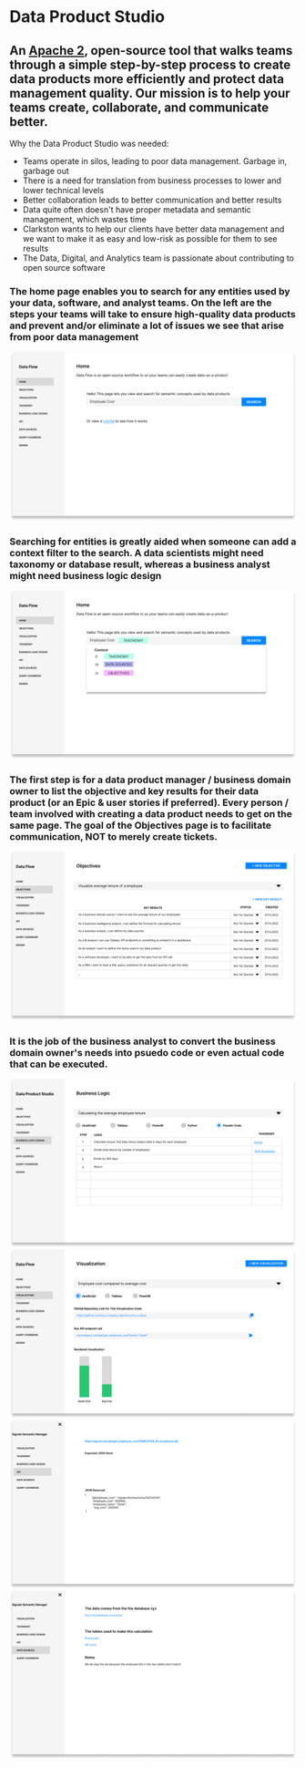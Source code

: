 # Data Product Studio 
## An [Apache 2](https://www.apache.org/licenses/LICENSE-2.0), open-source tool that walks teams through a simple step-by-step process to create data products more efficiently and protect data management quality. Our mission is to help your teams create, collaborate, and communicate better.

Why the Data Product Studio was needed:
- Teams operate in silos, leading to poor data management. Garbage in, garbage out
- There is a need for translation from business processes to lower and lower technical levels
- Better collaboration leads to better communication and better results
- Data quite often doesn't have proper metadata and semantic management, which wastes time
- Clarkston wants to help our clients have better data management and we want to make it as easy and low-risk as possible for them to see results
- The Data, Digital, and Analytics team is passionate about contributing to open source software

### The home page enables you to search for any entities used by your data, software, and analyst teams. On the left are the steps your teams will take to ensure high-quality data products and prevent and/or eliminate a lot of issues we see that arise from poor data management
![Home](https://github.com/data-product-studio/data-product-studio/blob/main/Home.png)

### Searching for entities is greatly aided when someone can add a context filter to the search. A data scientists might need taxonomy or database result, whereas a business analyst might need business logic design
![Search](https://github.com/data-product-studio/data-product-studio/blob/main/search.png)

### The first step is for a data product manager / business domain owner to list the objective and key results for their data product (or an Epic & user stories if preferred). Every person / team involved with creating a data product needs to get on the same page. The goal of the Objectives page is to facilitate communication, NOT to merely create tickets.
![Objectives](https://github.com/data-product-studio/data-product-studio/blob/main/Objectives.png)

### It is the job of the business analyst to convert the business domain owner's needs into psuedo code or even actual code that can be executed.
![Logic](https://github.com/data-product-studio/data-product-studio/blob/main/Logic.png)
![Visuals](https://github.com/data-product-studio/data-product-studio/blob/main/Visuals.png)
![API](https://github.com/data-product-studio/data-product-studio/blob/main/API.png)
![data_sources](https://github.com/data-product-studio/data-product-studio/blob/main/data_sources.png)


<!--
**data-product-studio/data-product-studio** is a ✨ _special_ ✨ repository because its `README.md` (this file) appears on your GitHub profile.




-->
